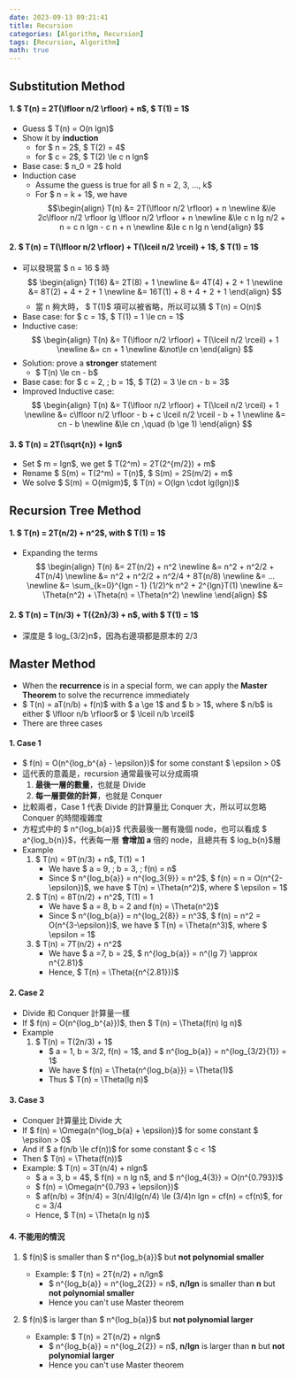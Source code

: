 ```yaml
---
date: 2023-09-13 09:21:41
title: Recursion
categories: [Algorithm, Recursion]
tags: [Recursion, Algorithm]
math: true
---
```


## Substitution Method
#### 1. $ T(n) = 2T(\lfloor n/2 \rfloor) + n$, $ T(1) = 1$

  - Guess $ T(n) = O(n lgn)$
  - Show it by **induction**
    - for $ n = 2$, $ T(2) = 4$
    - for $ c = 2$, $ T(2) \le c n lgn$
  - Base case: $ n_0 = 2$ hold
  - Induction case
    - Assume the guess is true for all $ n = 2, 3, ..., k$
    - For $ n = k + 1$, we have 
    $$\begin{align}
      T(n) &= 2T(\lfloor n/2 \rfloor) + n \newline
      &\le 2c\lfloor n/2 \rfloor lg \lfloor n/2 \rfloor + n \newline
      &\le c n lg n/2 + n = c n lgn - c n + n \newline
      &\le c n lg n
    \end{align} $$

#### 2. $ T(n) = T(\lfloor n/2 \rfloor) + T(\lceil n/2 \rceil) + 1$, $ T(1) = 1$
   
   - 可以發現當 $  n = 16 $ 時
    $$ 
      \begin{align} 
        T(16) &= 2T(8) + 1 \newline
        &= 4T(4) + 2 + 1 \newline
        &= 8T(2) + 4 + 2 + 1 \newline
        &= 16T(1) + 8 + 4 + 2 + 1 
      \end{align}
    $$
     - 當 n 夠大時， $ T(1)$ 項可以被省略，所以可以猜 $ T(n) = O(n)$
   - Base case: for $ c = 1$, $ T(1) = 1 \le cn = 1$
   - Inductive case: 
    $$ 
      \begin{align} 
        T(n) &= T(\lfloor n/2 \rfloor) + T(\lceil n/2 \rceil) + 1 \newline
        &= cn + 1 \newline
        &\not\le cn
      \end{align}
    $$
   - Solution:  prove a **stronger** statement
     - $ T(n) \le cn - b$
   - Base case: for $ c = 2, \; b = 1$, $ T(2) = 3 \le cn - b = 3$
   - Improved Inductive case:
    $$ 
      \begin{align} 
        T(n) &= T(\lfloor n/2 \rfloor) + T(\lceil n/2 \rceil) + 1 \newline
        &= c\lfloor n/2 \rfloor - b + c \lceil n/2 \rceil - b + 1 \newline
        &= cn - b \newline
        &\le cn ,\quad (b \ge 1)
      \end{align} 
    $$

#### 3. $ T(n) = 2T(\sqrt{n}) + lgn$
   - Set $ m = lgn$, we get $ T(2^m) = 2T(2^{m/2}) + m$
   - Rename $ S(m) = T(2^m) = T(n)$, $ S(m) = 2S(m/2) + m$
   - We solve $ S(m) = O(mlgm)$, $ T(n) = O(lgn \cdot lg(lgn))$


## Recursion Tree Method
#### 1. $ T(n) = 2T(n/2) + n^2$, with $ T(1) = 1$
  - Expanding the terms
  $$ 
    \begin{align} 
      T(n) &= 2T(n/2) + n^2 \newline
      &= n^2 + n^2/2 + 4T(n/4) \newline
      &= n^2 + n^2/2 + n^2/4 + 8T(n/8) \newline
      &= ... \newline
      &= \sum_{k=0}^{lgn - 1} (1/2)^k n^2 + 2^{lgn}T(1) \newline
      &= \Theta(n^2) + \Theta(n) = \Theta(n^2) \newline
    \end{align} 
  $$

#### 2. $ T(n) = T(n/3) + T({2n}/3) + n$, with $ T(1) = 1$
   - 深度是 $ log_{3/2}n$，因為右邊項都是原本的 2/3


## Master Method
- When the **recurrence** is in a special form, we can apply the **Master Theorem** to solve the recurrence immediately
- $ T(n) = aT(n/b) + f(n)$ with $ a \ge 1$ and $ b > 1$, where $ n/b$ is either $ \lfloor n/b \rfloor$ or $ \lceil n/b \rceil$
- There are three cases
  
#### 1. Case 1
   - $ f(n) = O(n^{log_b^{a} - \epsilon})$ for some constant $ \epsilon > 0$
   - 這代表的意義是，recursion 通常最後可以分成兩項
     1. **最後一層的數量**，也就是 Divide
     2. **每一層要做的計算**，也就是 Conquer
   - 比較兩者，Case 1 代表 Divide 的計算量比 Conquer 大，所以可以忽略 Conquer 的時間複雜度
   - 方程式中的 $ n^{log_b{a}}$ 代表最後一層有幾個 node，也可以看成 $ a^{log_b{n}}$，代表每一層 **會增加 a** 倍的 node，且總共有 $ log_b{n}$層 
   - Example
     1. $ T(n) = 9T(n/3) + n$, T(1) = 1
        - We have $ a = 9, \; b = 3, \; f(n) = n$
        - Since $ n^{log_b{a}} = n^{log_3{9}} = n^2$, $ f(n) = n = O(n^{2-\epsilon})$, we have $ T(n) = \Theta(n^2)$, where $ \epsilon = 1$ 
     2. $ T(n) = 8T(n/2) + n^2$, T(1) = 1
        - We have $ a = 8, b = 2 and f(n) = \Theta(n^2)$
        - Since $ n^{log_b{a}} = n^{log_2{8}} = n^3$, $ f(n) = n^2 = O(n^{3-\epsilon})$, we have $ T(n) = \Theta(n^3)$, where $ \epsilon = 1$ 
     3. $ T(n) = 7T(n/2) + n^2$
        - We have $ a =7, b = 2$, $ n^{log_b{a}} = n^{lg 7} \approx n^{2.81}$
        - Hence, $ T(n) = \Theta({n^{2.81}})$
#### 2. Case 2
   - Divide 和 Conquer 計算量一樣
   - If $ f(n) = O(n^{log_b^{a}})$, then $ T(n) = \Theta(f(n) lg n)$
   - Example
     1. $ T(n) = T(2n/3) + 1$  
        - $ a = 1, b = 3/2, f(n) = 1$, and $ n^{log_b{a}} = n^{log_{3/2}{1}} = 1$
        - We have $ f(n) = \Theta(n^{log_b{a}}) = \Theta(1)$
        - Thus $ T(n) = \Theta(lg n)$

#### 3. Case 3
   - Conquer 計算量比 Divide 大
   - If $ f(n) = \Omega(n^{log_b{a} + \epsilon})$ for some constant $ \epsilon > 0$
   - And if $ a f(n/b \le cf(n))$ for some constant $ c < 1$
   - Then $ T(n) = \Theta(f(n))$
   - Example: $ T(n) = 3T(n/4) + nlgn$ 
      - $ a = 3, b = 4$, $ f(n) = n lg n$, and $ n^{log_4{3}} = O(n^{0.793})$
      - $ f(n) = \Omega(n^{0.793 + \epsilon})$
      - $ af(n/b) = 3f(n/4) = 3(n/4)lg(n/4) \le (3/4)n lgn = cf(n) = cf(n)$, for c = 3/4
      - Hence, $ T(n) = \Theta(n lg n)$
  
#### 4. 不能用的情況
   
   1. $ f(n)$ is smaller than $ n^{log_b{a}}$ but **not polynomial smaller** 
      - Example: $ T(n) = 2T(n/2) + n/lgn$
        - $ n^{log_b{a}} = n^{log_2{2}} = n$, **n/lgn** is smaller than **n** but **not polynomial smaller**
        - Hence you can't use Master theorem
  
   2. $ f(n)$ is larger than $ n^{log_b{a}}$ but **not polynomial larger**
      - Example: $ T(n) = 2T(n/2) + nlgn$
        - $ n^{log_b{a}} = n^{log_2{2}} = n$, **n/lgn** is larger than **n** but **not polynomial larger**
        - Hence you can't use Master theorem